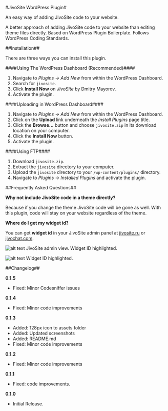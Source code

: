 #JivoSite WordPress Plugin#

An easy way of adding JivoSite code to your website.

A better approach of adding JivoSite code to your website than editing theme files directly. Based on WordPress Plugin Boilerplate. Follows WordPress Coding Standards.

##Installation##

There are three ways you can install this plugin.

####Using The WordPress Dashboard (Recommended)####

1. Navigate to *Plugins → Add New* from within the WordPress Dashboard.
1. Search for `jivosite`.
1. Click **Install Now** on *JivoSite* by Dmitry Mayorov.
1. Activate the plugin.

####Uploading in WordPress Dashboard####

1. Navigate to *Plugins → Add New* from within the WordPress Dashboard.
2. Click on the **Upload** link underneath the *Install Plugins* page title.
3. Click the **Browse...** button and choose `jivosite.zip` in its download location on your computer.
4. Click the **Install Now** button.
5. Activate the plugin.

####Using FTP####

1. Download `jivosite.zip`.
2. Extract the `jivosite` directory to your computer.
3. Upload the `jivosite` directory to your `/wp-content/plugins/` directory.
4. Navigate to *Plugins → Installed Plugins* and activate the plugin.

##Frequently Asked Questions##

**Why not include JivoSite code in a theme directly?**

Because if you change the theme JivoSite code will be gone as well. With this plugin, code will stay on your website regardless of the theme.

**Where do I get my widget id?**

You can get **widget id** in your JivoSite admin panel at [jivosite.ru](http://jivosite.ru/) or [jivochat.com](http://jivochat.com/).

![alt text](https://raw.githubusercontent.com/iamdmitrymayorov/jivosite/master/assets/screenshot-1.png "JivoSite admin view. Widget ID highlighted.")
JivoSite admin view. Widget ID highlighted.

![alt text](https://raw.githubusercontent.com/iamdmitrymayorov/jivosite/master/assets/screenshot-2.png "Widget ID highlighted.")
Widget ID highlighted.

##Changelog##

**0.1.5**

* Fixed: Minor Codesniffer issues

**0.1.4**

* Fixed: Minor code improvements

**0.1.3**

* Added: 128px icon to assets folder
* Added: Updated screenshots
* Added: README.md
* Fixed: Minor code improvements

**0.1.2**

* Fixed: Minor code improvements

**0.1.1**

* Fixed: code improvements.

**0.1.0**

* Initial Release.
